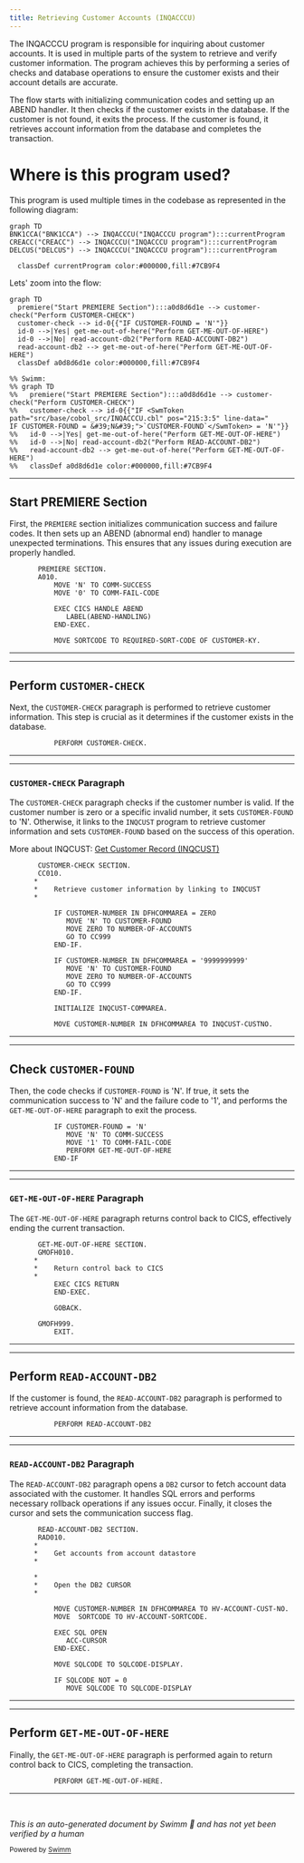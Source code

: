 ```yaml
---
title: Retrieving Customer Accounts (INQACCCU)
---
```

The INQACCCU program is responsible for inquiring about customer accounts. It is used in multiple parts of the system to retrieve and verify customer information. The program achieves this by performing a series of checks and database operations to ensure the customer exists and their account details are accurate.

The flow starts with initializing communication codes and setting up an ABEND handler. It then checks if the customer exists in the database. If the customer is not found, it exits the process. If the customer is found, it retrieves account information from the database and completes the transaction.

# Where is this program used?

This program is used multiple times in the codebase as represented in the following diagram:

```mermaid
graph TD
BNK1CCA("BNK1CCA") --> INQACCCU("INQACCCU program"):::currentProgram
CREACC("CREACC") --> INQACCCU("INQACCCU program"):::currentProgram
DELCUS("DELCUS") --> INQACCCU("INQACCCU program"):::currentProgram

  classDef currentProgram color:#000000,fill:#7CB9F4
```

Lets' zoom into the flow:

```mermaid
graph TD
  premiere("Start PREMIERE Section"):::a0d8d6d1e --> customer-check("Perform CUSTOMER-CHECK")
  customer-check --> id-0{{"IF CUSTOMER-FOUND = 'N'"}}
  id-0 -->|Yes| get-me-out-of-here("Perform GET-ME-OUT-OF-HERE")
  id-0 -->|No| read-account-db2("Perform READ-ACCOUNT-DB2")
  read-account-db2 --> get-me-out-of-here("Perform GET-ME-OUT-OF-HERE")
  classDef a0d8d6d1e color:#000000,fill:#7CB9F4

%% Swimm:
%% graph TD
%%   premiere("Start PREMIERE Section"):::a0d8d6d1e --> customer-check("Perform CUSTOMER-CHECK")
%%   customer-check --> id-0{{"IF <SwmToken path="src/base/cobol_src/INQACCCU.cbl" pos="215:3:5" line-data="           IF CUSTOMER-FOUND = &#39;N&#39;">`CUSTOMER-FOUND`</SwmToken> = 'N'"}}
%%   id-0 -->|Yes| get-me-out-of-here("Perform GET-ME-OUT-OF-HERE")
%%   id-0 -->|No| read-account-db2("Perform READ-ACCOUNT-DB2")
%%   read-account-db2 --> get-me-out-of-here("Perform GET-ME-OUT-OF-HERE")
%%   classDef a0d8d6d1e color:#000000,fill:#7CB9F4
```

<SwmSnippet path="/src/base/cobol_src/INQACCCU.cbl" line="194">

---

## Start PREMIERE Section

First, the <SwmToken path="src/base/cobol_src/INQACCCU.cbl" pos="194:1:1" line-data="       PREMIERE SECTION.">`PREMIERE`</SwmToken> section initializes communication success and failure codes. It then sets up an ABEND (abnormal end) handler to manage unexpected terminations. This ensures that any issues during execution are properly handled.

```cobol
       PREMIERE SECTION.
       A010.
           MOVE 'N' TO COMM-SUCCESS
           MOVE '0' TO COMM-FAIL-CODE

           EXEC CICS HANDLE ABEND
              LABEL(ABEND-HANDLING)
           END-EXEC.

           MOVE SORTCODE TO REQUIRED-SORT-CODE OF CUSTOMER-KY.

```

---

</SwmSnippet>

<SwmSnippet path="/src/base/cobol_src/INQACCCU.cbl" line="210">

---

## Perform <SwmToken path="src/base/cobol_src/INQACCCU.cbl" pos="210:3:5" line-data="           PERFORM CUSTOMER-CHECK.">`CUSTOMER-CHECK`</SwmToken>

Next, the <SwmToken path="src/base/cobol_src/INQACCCU.cbl" pos="210:3:5" line-data="           PERFORM CUSTOMER-CHECK.">`CUSTOMER-CHECK`</SwmToken> paragraph is performed to retrieve customer information. This step is crucial as it determines if the customer exists in the database.

```cobol
           PERFORM CUSTOMER-CHECK.
```

---

</SwmSnippet>

<SwmSnippet path="/src/base/cobol_src/INQACCCU.cbl" line="829">

---

### <SwmToken path="src/base/cobol_src/INQACCCU.cbl" pos="829:1:3" line-data="       CUSTOMER-CHECK SECTION.">`CUSTOMER-CHECK`</SwmToken> Paragraph

The <SwmToken path="src/base/cobol_src/INQACCCU.cbl" pos="829:1:3" line-data="       CUSTOMER-CHECK SECTION.">`CUSTOMER-CHECK`</SwmToken> paragraph checks if the customer number is valid. If the customer number is zero or a specific invalid number, it sets <SwmToken path="src/base/cobol_src/INQACCCU.cbl" pos="836:9:11" line-data="              MOVE &#39;N&#39; TO CUSTOMER-FOUND">`CUSTOMER-FOUND`</SwmToken> to 'N'. Otherwise, it links to the <SwmToken path="src/base/cobol_src/INQACCCU.cbl" pos="832:15:15" line-data="      *    Retrieve customer information by linking to INQCUST">`INQCUST`</SwmToken> program to retrieve customer information and sets <SwmToken path="src/base/cobol_src/INQACCCU.cbl" pos="836:9:11" line-data="              MOVE &#39;N&#39; TO CUSTOMER-FOUND">`CUSTOMER-FOUND`</SwmToken> based on the success of this operation.

More about INQCUST: <SwmLink doc-title="Get Customer Record (INQCUST)">[Get Customer Record (INQCUST)](/.swm/get-customer-record-inqcust.p714ejgj.sw.md)</SwmLink>

```cobol
       CUSTOMER-CHECK SECTION.
       CC010.
      *
      *    Retrieve customer information by linking to INQCUST
      *

           IF CUSTOMER-NUMBER IN DFHCOMMAREA = ZERO
              MOVE 'N' TO CUSTOMER-FOUND
              MOVE ZERO TO NUMBER-OF-ACCOUNTS
              GO TO CC999
           END-IF.

           IF CUSTOMER-NUMBER IN DFHCOMMAREA = '9999999999'
              MOVE 'N' TO CUSTOMER-FOUND
              MOVE ZERO TO NUMBER-OF-ACCOUNTS
              GO TO CC999
           END-IF.

           INITIALIZE INQCUST-COMMAREA.

           MOVE CUSTOMER-NUMBER IN DFHCOMMAREA TO INQCUST-CUSTNO.
```

---

</SwmSnippet>

<SwmSnippet path="/src/base/cobol_src/INQACCCU.cbl" line="215">

---

## Check <SwmToken path="src/base/cobol_src/INQACCCU.cbl" pos="215:3:5" line-data="           IF CUSTOMER-FOUND = &#39;N&#39;">`CUSTOMER-FOUND`</SwmToken>

Then, the code checks if <SwmToken path="src/base/cobol_src/INQACCCU.cbl" pos="215:3:5" line-data="           IF CUSTOMER-FOUND = &#39;N&#39;">`CUSTOMER-FOUND`</SwmToken> is 'N'. If true, it sets the communication success to 'N' and the failure code to '1', and performs the <SwmToken path="src/base/cobol_src/INQACCCU.cbl" pos="218:3:11" line-data="              PERFORM GET-ME-OUT-OF-HERE">`GET-ME-OUT-OF-HERE`</SwmToken> paragraph to exit the process.

```cobol
           IF CUSTOMER-FOUND = 'N'
              MOVE 'N' TO COMM-SUCCESS
              MOVE '1' TO COMM-FAIL-CODE
              PERFORM GET-ME-OUT-OF-HERE
           END-IF
```

---

</SwmSnippet>

<SwmSnippet path="/src/base/cobol_src/INQACCCU.cbl" line="638">

---

### <SwmToken path="src/base/cobol_src/INQACCCU.cbl" pos="638:1:9" line-data="       GET-ME-OUT-OF-HERE SECTION.">`GET-ME-OUT-OF-HERE`</SwmToken> Paragraph

The <SwmToken path="src/base/cobol_src/INQACCCU.cbl" pos="638:1:9" line-data="       GET-ME-OUT-OF-HERE SECTION.">`GET-ME-OUT-OF-HERE`</SwmToken> paragraph returns control back to CICS, effectively ending the current transaction.

```cobol
       GET-ME-OUT-OF-HERE SECTION.
       GMOFH010.
      *
      *    Return control back to CICS
      *
           EXEC CICS RETURN
           END-EXEC.

           GOBACK.

       GMOFH999.
           EXIT.
```

---

</SwmSnippet>

<SwmSnippet path="/src/base/cobol_src/INQACCCU.cbl" line="222">

---

## Perform <SwmToken path="src/base/cobol_src/INQACCCU.cbl" pos="222:3:7" line-data="           PERFORM READ-ACCOUNT-DB2">`READ-ACCOUNT-DB2`</SwmToken>

If the customer is found, the <SwmToken path="src/base/cobol_src/INQACCCU.cbl" pos="222:3:7" line-data="           PERFORM READ-ACCOUNT-DB2">`READ-ACCOUNT-DB2`</SwmToken> paragraph is performed to retrieve account information from the database.

```cobol
           PERFORM READ-ACCOUNT-DB2
```

---

</SwmSnippet>

<SwmSnippet path="/src/base/cobol_src/INQACCCU.cbl" line="233">

---

### <SwmToken path="src/base/cobol_src/INQACCCU.cbl" pos="233:1:5" line-data="       READ-ACCOUNT-DB2 SECTION.">`READ-ACCOUNT-DB2`</SwmToken> Paragraph

The <SwmToken path="src/base/cobol_src/INQACCCU.cbl" pos="233:1:5" line-data="       READ-ACCOUNT-DB2 SECTION.">`READ-ACCOUNT-DB2`</SwmToken> paragraph opens a <SwmToken path="src/base/cobol_src/INQACCCU.cbl" pos="233:5:5" line-data="       READ-ACCOUNT-DB2 SECTION.">`DB2`</SwmToken> cursor to fetch account data associated with the customer. It handles SQL errors and performs necessary rollback operations if any issues occur. Finally, it closes the cursor and sets the communication success flag.

```cobol
       READ-ACCOUNT-DB2 SECTION.
       RAD010.
      *
      *    Get accounts from account datastore
      *

      *
      *    Open the DB2 CURSOR
      *

           MOVE CUSTOMER-NUMBER IN DFHCOMMAREA TO HV-ACCOUNT-CUST-NO.
           MOVE  SORTCODE TO HV-ACCOUNT-SORTCODE.

           EXEC SQL OPEN
              ACC-CURSOR
           END-EXEC.

           MOVE SQLCODE TO SQLCODE-DISPLAY.

           IF SQLCODE NOT = 0
              MOVE SQLCODE TO SQLCODE-DISPLAY
```

---

</SwmSnippet>

<SwmSnippet path="/src/base/cobol_src/INQACCCU.cbl" line="227">

---

## Perform <SwmToken path="src/base/cobol_src/INQACCCU.cbl" pos="227:3:11" line-data="           PERFORM GET-ME-OUT-OF-HERE.">`GET-ME-OUT-OF-HERE`</SwmToken>

Finally, the <SwmToken path="src/base/cobol_src/INQACCCU.cbl" pos="227:3:11" line-data="           PERFORM GET-ME-OUT-OF-HERE.">`GET-ME-OUT-OF-HERE`</SwmToken> paragraph is performed again to return control back to CICS, completing the transaction.

```cobol
           PERFORM GET-ME-OUT-OF-HERE.
```

---

</SwmSnippet>

&nbsp;

*This is an auto-generated document by Swimm 🌊 and has not yet been verified by a human*

<SwmMeta version="3.0.0" repo-id="Z2l0aHViJTNBJTNBY2ljcy1iYW5raW5nLXNhbXBsZS1hcHBsaWNhdGlvbi1jYnNhLUlCTS1EZW1vJTNBJTNBU3dpbW0tRGVtbw==" repo-name="cics-banking-sample-application-cbsa-IBM-Demo"><sup>Powered by [Swimm](https://staging.swimm.cloud/)</sup></SwmMeta>
